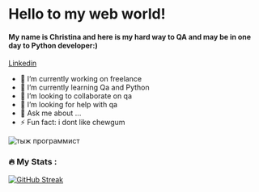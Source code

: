 # Hello to my web world!
#### My name is Christina and here is my hard way to QA and may be in one day to Python developer:)
[Linkedin](https://www.linkedin.com/in/kristina-ivanova-72874915a/)

- 🔭 I’m currently working on freelance
- 🌱 I’m currently learning Qa and Python
- 👯 I’m looking to collaborate on qa
- 🤔 I’m looking for help with qa
- 💬 Ask me about ...
- ⚡ Fun fact: i dont like chewgum

![тыж программист](https://oir.mobi/uploads/posts/2021-03/1616587122_19-p-programmirovanie-fon-25.jpg)





### :fire: My Stats :

[![GitHub Streak](http://github-readme-streak-stats.herokuapp.com?user=selestinas&theme=dark&background=000000)](https://git.io/streak-stats)
